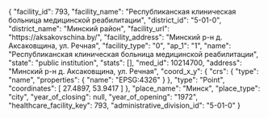 {
    "facility_id": 793,
    "facility_name": "Республиканская клиническая больница медицинской реабилитации",
    "district_id": "5-01-0",
    "district_name": "Минский район",
    "facility_url": "https:\/\/aksakovschina.by\/",
    "facility_address": "Минский р-н д. Аксаковщина, ул. Речная",
    "facility_type": "0",
    "ap_1": "1",
    "name": "Республиканская клиническая больница медицинской реабилитации",
    "state": "public institution",
    "stats": [],
    "med_id": 10214700,
    "address": "Минский р-н д. Аксаковщина, ул. Речная",
    "coord_x_y": {
        "crs": {
            "type": "name",
            "properties": {
                "name": "EPSG:4326"
            }
        },
        "type": "Point",
        "coordinates": [
            27.4897,
            53.9417
        ]
    },
    "place_name": "Минск",
    "place_type": "city",
    "year_of_closing": null,
    "year_of_opening": "1972",
    "healthcare_facility_key": 793,
    "administrative_division_id": "5-01-0"
}